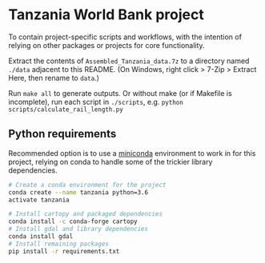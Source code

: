 # Tanzania World Bank project

To contain project-specific scripts and workflows, with the intention of
relying on other packages or projects for core functionality.

Extract the contents of `Assembled_Tanzania_data.7z` to a directory named
`./data` adjacent to this README. (On Windows, right click > 7-Zip > Extract
Here, then rename to `data`.)

Run `make all` to generate outputs. Or without make (or if Makefile is
incomplete), run each script in `./scripts`, e.g.
`python scripts/calculate_rail_length.py`

## Python requirements

Recommended option is to use a [miniconda](https://conda.io/miniconda.html)
environment to work in for this project, relying on conda to handle some of the
trickier library dependencies.

```bash
# Create a conda environment for the project
conda create --name tanzania python=3.6
activate tanzania

# Install cartopy and packaged dependencies
conda install -c conda-forge cartopy
# Install gdal and library dependencies
conda install gdal
# Install remaining packages
pip install -r requirements.txt
```
